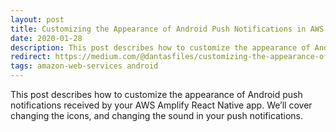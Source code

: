```yaml
---
layout: post
title: Customizing the Appearance of Android Push Notifications in AWS Amplify
date: 2020-01-28
description: This post describes how to customize the appearance of Android push notifications received by your AWS Amplify React Native app. We’ll cover changing the icons, and changing the sound in your push notifications.
redirect: https://medium.com/@dantasfiles/customizing-the-appearance-of-android-push-notifications-with-aws-amplify-aa684fbfe740
tags: amazon-web-services android
---
```


This post describes how to customize the appearance of Android push notifications received by your AWS Amplify React Native app. We’ll cover changing the icons, and changing the sound in your push notifications.

